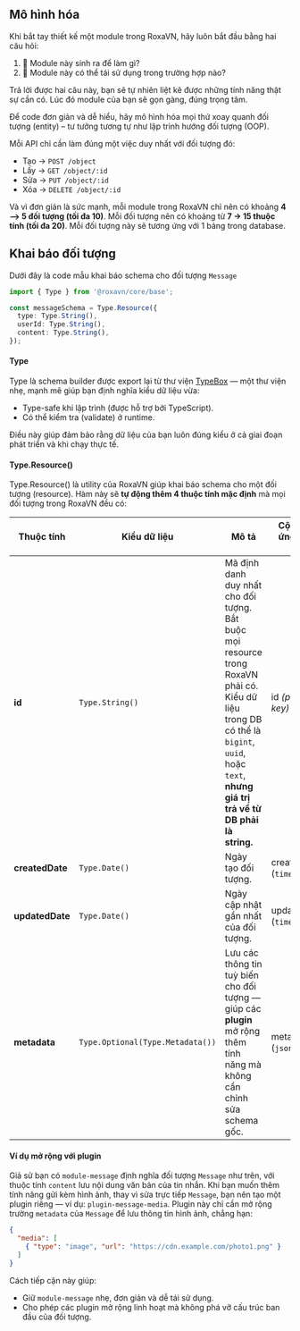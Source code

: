 ## Mô hình hóa

Khi bắt tay thiết kế một module trong RoxaVN, hãy luôn bắt đầu bằng hai câu hỏi:  
1. 🧐 Module này sinh ra để làm gì?  
2. 🔁 Module này có thể tái sử dụng trong trường hợp nào?  

Trả lời được hai câu này, bạn sẽ tự nhiên liệt kê được những tính năng thật sự cần có. Lúc đó module của bạn sẽ gọn gàng, đúng trọng tâm. 

Để code đơn giản và dễ hiểu, hãy mô hình hóa mọi thứ xoay quanh đối tượng (entity) – tư tưởng tương tự như lập trình hướng đối tượng (OOP).  

Mỗi API chỉ cần làm đúng một việc duy nhất với đối tượng đó:

- Tạo → `POST /object`  
- Lấy → `GET /object/:id`  
- Sửa → `PUT /object/:id`  
- Xóa → `DELETE /object/:id`  

Và vì đơn giản là sức mạnh, mỗi module trong RoxaVN chỉ nên có khoảng **4 –> 5 đối tượng (tối đa 10)**. Mỗi đối tượng nên có khoảng từ **7 -> 15 thuộc tính (tối đa 20)**. Mỗi đối tượng này sẽ tương ứng với 1 bảng trong database.

## Khai báo đối tượng

Dưới đây là code mẫu khai báo schema cho đối tượng `Message`
```ts
import { Type } from '@roxavn/core/base';

const messageSchema = Type.Resource({
  type: Type.String(),
  userId: Type.String(),
  content: Type.String(),
});
```

#### Type

Type là schema builder được export lại từ thư viện [TypeBox](https://github.com/sinclairzx81/typebox) — một thư viện nhẹ, mạnh mẽ giúp bạn định nghĩa kiểu dữ liệu vừa:

- Type-safe khi lập trình (được hỗ trợ bởi TypeScript).
- Có thể kiểm tra (validate) ở runtime.

Điều này giúp đảm bảo rằng dữ liệu của bạn luôn đúng kiểu ở cả giai đoạn phát triển và khi chạy thực tế.

#### Type.Resource()

Type.Resource() là utility của RoxaVN giúp khai báo schema cho một đối tượng (resource).
Hàm này sẽ **tự động thêm 4 thuộc tính mặc định** mà mọi đối tượng trong RoxaVN đều có:

| Thuộc tính      | Kiểu dữ liệu                    | Mô tả            | Cột tương ứng trong DB        |
| --------------- | --------------------------------| -----------------| ----------------------------- |
| **id**          | `Type.String()`                  | Mã định danh duy nhất cho đối tượng. Bắt buộc mọi resource trong RoxaVN phải có. Kiểu dữ liệu trong DB có thể là `bigint`, `uuid`, hoặc `text`, **nhưng giá trị trả về từ DB phải là string.** | id *(primary key)*          |
| **createdDate** | `Type.Date()`                    | Ngày tạo đối tượng.   | createdDate (`timestamptz`) |
| **updatedDate** | `Type.Date()`                    | Ngày cập nhật gần nhất của đối tượng. | updatedDate (`timestamptz`) |
| **metadata**    | `Type.Optional(Type.Metadata())` | Lưu các thông tin tuỳ biến cho đối tượng — giúp các **plugin** mở rộng thêm tính năng mà không cần chỉnh sửa schema gốc. | metadata (`jsonb`)          |

#### Ví dụ mở rộng với plugin

Giả sử bạn có `module-message` định nghĩa đối tượng `Message` như trên, với thuộc tính `content` lưu nội dung văn bản của tin nhắn. Khi bạn muốn thêm tính năng gửi kèm hình ảnh, thay vì sửa trực tiếp `Message`, bạn nên tạo một plugin riêng — ví dụ: `plugin-message-media`. Plugin này chỉ cần mở rộng trường `metadata` của `Message` để lưu thông tin hình ảnh, chẳng hạn:

```json
{
  "media": [
    { "type": "image", "url": "https://cdn.example.com/photo1.png" }
  ]
}
```

Cách tiếp cận này giúp:

* Giữ `module-message` nhẹ, đơn giản và dễ tái sử dụng.
* Cho phép các plugin mở rộng linh hoạt mà không phá vỡ cấu trúc ban đầu của đối tượng.
